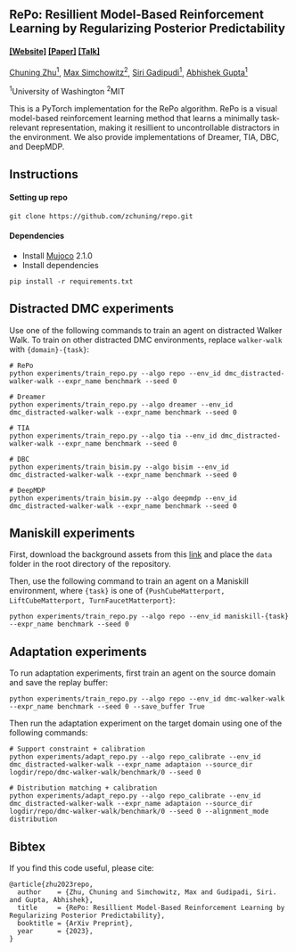 ## RePo: Resillient Model-Based Reinforcement Learning by Regularizing Posterior Predictability

####  [[Website]](https://zchuning.github.io/repo-website/) [[Paper]](https://arxiv.org/abs/2309.00082) [[Talk]](https://youtu.be/DQGVD6KaVf8)

[Chuning Zhu<sup>1</sup>](https://homes.cs.washington.edu/~zchuning/), [Max Simchowitz<sup>2</sup>](https://msimchowitz.github.io/), [Siri Gadipudi<sup>1</sup>](https://www.linkedin.com/in/siri-gadipudi-136395221/), [Abhishek Gupta<sup>1</sup>](https://homes.cs.washington.edu/~abhgupta/)<br/>

<sup>1</sup>University of Washington <sup>2</sup>MIT </br>

This is a PyTorch implementation for the RePo algorithm. RePo is a visual model-based reinforcement learning method that learns a minimally task-relevant representation, making it resillient to uncontrollable distractors in the environment. We also provide implementations of Dreamer, TIA, DBC, and DeepMDP.

## Instructions

#### Setting up repo
```
git clone https://github.com/zchuning/repo.git
```

#### Dependencies
- Install [Mujoco](https://www.roboti.us/index.html) 2.1.0
- Install dependencies
```
pip install -r requirements.txt
```


## Distracted DMC experiments
Use one of the following commands to train an agent on distracted Walker Walk. To train on other distracted DMC environments,
replace `walker-walk` with `{domain}-{task}`:

```
# RePo
python experiments/train_repo.py --algo repo --env_id dmc_distracted-walker-walk --expr_name benchmark --seed 0

# Dreamer
python experiments/train_repo.py --algo dreamer --env_id dmc_distracted-walker-walk --expr_name benchmark --seed 0

# TIA
python experiments/train_repo.py --algo tia --env_id dmc_distracted-walker-walk --expr_name benchmark --seed 0

# DBC
python experiments/train_bisim.py --algo bisim --env_id dmc_distracted-walker-walk --expr_name benchmark --seed 0

# DeepMDP
python experiments/train_bisim.py --algo deepmdp --env_id dmc_distracted-walker-walk --expr_name benchmark --seed 0
```

## Maniskill experiments
First, download the background assets from this [link](https://drive.google.com/file/d/1SLh1WOmYn5qzoDUygtlQ89SS8aBSenP0/view?usp=sharing) and place the `data` folder in the root directory of the repository.

Then, use the following command to train an agent on a Maniskill environment, where `{task}` is one of `{PushCubeMatterport, LiftCubeMatterport, TurnFaucetMatterport}`:

```
python experiments/train_repo.py --algo repo --env_id maniskill-{task} --expr_name benchmark --seed 0
```


## Adaptation experiments
To run adaptation experiments, first train an agent on the source domain and save the replay buffer:
```
python experiments/train_repo.py --algo repo --env_id dmc-walker-walk --expr_name benchmark --seed 0 --save_buffer True
```
Then run the adaptation experiment on the target domain using one of the following commands:
```
# Support constraint + calibration
python experiments/adapt_repo.py --algo repo_calibrate --env_id dmc_distracted-walker-walk --expr_name adaptaion --source_dir logdir/repo/dmc-walker-walk/benchmark/0 --seed 0

# Distribution matching + calibration
python experiments/adapt_repo.py --algo repo_calibrate --env_id dmc_distracted-walker-walk --expr_name adaptaion --source_dir logdir/repo/dmc-walker-walk/benchmark/0 --seed 0 --alignment_mode distribution
```

## Bibtex
If you find this code useful, please cite:

```
@article{zhu2023repo,
  author    = {Zhu, Chuning and Simchowitz, Max and Gudipadi, Siri. and Gupta, Abhishek},
  title     = {RePo: Resillient Model-Based Reinforcement Learning by Regularizing Posterior Predictability},
  booktitle = {ArXiv Preprint},
  year      = {2023},
}
```
